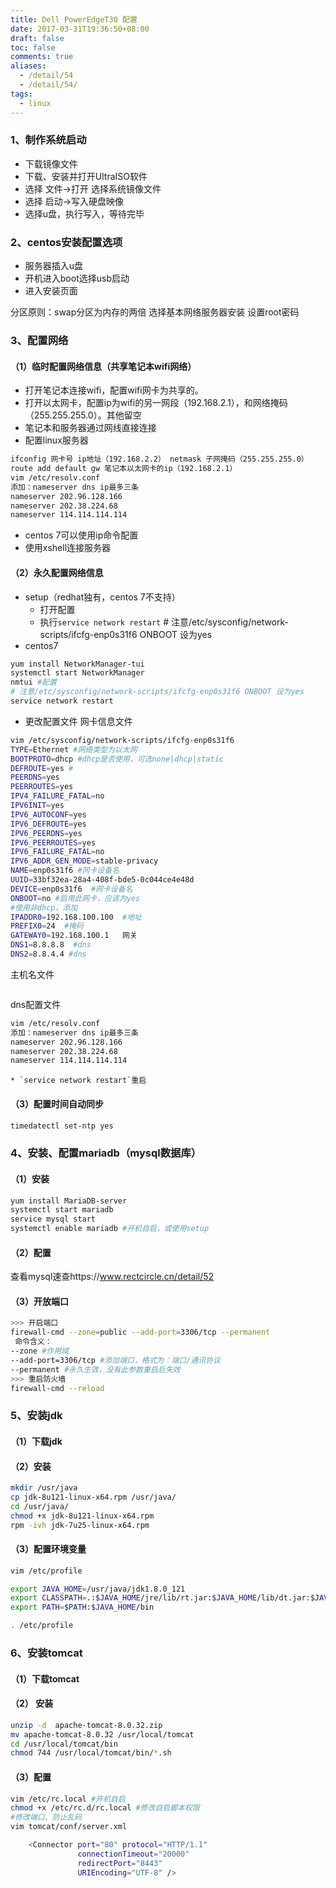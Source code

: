 ```yaml
---
title: Dell PowerEdgeT30 配置
date: 2017-03-31T19:36:50+08:00
draft: false
toc: false
comments: true
aliases:
  - /detail/54
  - /detail/54/
tags:
  - linux
---
```


### 1、制作系统启动
* 下载镜像文件
* 下载、安装并打开UltraISO软件
* 选择 文件->打开 选择系统镜像文件
* 选择 启动->写入硬盘映像
* 选择u盘，执行写入，等待完毕


### 2、centos安装配置选项
* 服务器插入u盘
* 开机进入boot选择usb启动
* 进入安装页面


分区原则：swap分区为内存的两倍
选择基本网络服务器安装
设置root密码



### 3、配置网络
#### （1）临时配置网络信息（共享笔记本wifi网络）
* 打开笔记本连接wifi，配置wifi网卡为共享的。
* 打开以太网卡，配置ip为wifi的另一网段（192.168.2.1），和网络掩码（255.255.255.0）。其他留空
* 笔记本和服务器通过网线直接连接
* 配置linux服务器
```bash
ifconfig 网卡号 ip地址（192.168.2.2） netmask 子网掩码（255.255.255.0）
route add default gw 笔记本以太网卡的ip（192.168.2.1）
vim /etc/resolv.conf
添加：nameserver dns ip最多三条
nameserver 202.96.128.166
nameserver 202.38.224.68
nameserver 114.114.114.114
```
* centos 7可以使用ip命令配置
* 使用xshell连接服务器

#### （2）永久配置网络信息
* setup（redhat独有，centos 7不支持）
	* 打开配置
	* 执行`service network restart` # 注意/etc/sysconfig/network-scripts/ifcfg-enp0s31f6 ONBOOT 设为yes
* centos7
```bash
yum install NetworkManager-tui
systemctl start NetworkManager
nmtui #配置
# 注意/etc/sysconfig/network-scripts/ifcfg-enp0s31f6 ONBOOT 设为yes
service network restart
```
	
* 更改配置文件
网卡信息文件
```bash
vim /etc/sysconfig/network-scripts/ifcfg-enp0s31f6
TYPE=Ethernet #网络类型为以太网
BOOTPROTO=dhcp #dhcp是否使用，可选none|dhcp|static
DEFROUTE=yes #
PEERDNS=yes
PEERROUTES=yes
IPV4_FAILURE_FATAL=no
IPV6INIT=yes
IPV6_AUTOCONF=yes
IPV6_DEFROUTE=yes
IPV6_PEERDNS=yes
IPV6_PEERROUTES=yes
IPV6_FAILURE_FATAL=no
IPV6_ADDR_GEN_MODE=stable-privacy
NAME=enp0s31f6 #网卡设备名
UUID=33bf32ea-28a4-408f-bde5-0c044ce4e48d
DEVICE=enp0s31f6  #网卡设备名
ONBOOT=no #启用此网卡，应该为yes
#使用非dhcp，添加
IPADDR0=192.168.100.100  #地址
PREFIX0=24  #掩码
GATEWAY0=192.168.100.1   网关
DNS1=8.8.8.8  #dns
DNS2=8.8.4.4 #dns
```
主机名文件
```bash
```
dns配置文件
```bash
vim /etc/resolv.conf
添加：nameserver dns ip最多三条
nameserver 202.96.128.166
nameserver 202.38.224.68
nameserver 114.114.114.114
```
	* `service network restart`重启


#### （3）配置时间自动同步
```bash
timedatectl set-ntp yes
```



### 4、安装、配置mariadb（mysql数据库）
#### （1）安装
```bash
yum install MariaDB-server
systemctl start mariadb
service mysql start
systemctl enable mariadb #开机自启，或使用setup
```

#### （2）配置
查看mysql速查https://www.rectcircle.cn/detail/52

#### （3）开放端口
```bash
>>> 开启端口
firewall-cmd --zone=public --add-port=3306/tcp --permanent
 命令含义：
--zone #作用域
--add-port=3306/tcp #添加端口，格式为：端口/通讯协议
--permanent #永久生效，没有此参数重启后失效
>>> 重启防火墙
firewall-cmd --reload
```

### 5、安装jdk
#### （1）下载jdk

#### （2）安装
```bash
mkdir /usr/java
cp jdk-8u121-linux-x64.rpm /usr/java/
cd /usr/java/
chmod +x jdk-8u121-linux-x64.rpm
rpm -ivh jdk-7u25-linux-x64.rpm 
```

#### （3）配置环境变量
```bash
vim /etc/profile

export JAVA_HOME=/usr/java/jdk1.8.0_121
export CLASSPATH=.:$JAVA_HOME/jre/lib/rt.jar:$JAVA_HOME/lib/dt.jar:$JAVA_HOME/lib/tools.jar
export PATH=$PATH:$JAVA_HOME/bin

. /etc/profile
```

### 6、安装tomcat
#### （1）下载tomcat

#### （2） 安装
```bash
unzip -d  apache-tomcat-8.0.32.zip
mv apache-tomcat-8.0.32 /usr/local/tomcat
cd /usr/local/tomcat/bin
chmod 744 /usr/local/tomcat/bin/*.sh

```
#### （3）配置
```bash
vim /etc/rc.local #开机自启 
chmod +x /etc/rc.d/rc.local #修改自启脚本权限
#修改端口、防止乱码
vim tomcat/conf/server.xml

    <Connector port="80" protocol="HTTP/1.1"
               connectionTimeout="20000"
               redirectPort="8443"
               URIEncoding="UTF-8" />

```

